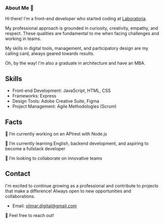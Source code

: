 ### About Me 🐤

Hi there! I'm a front-end developer who started coding at [Laboratoria](https://www.laboratoria.la/).

My professional approach is grounded in curiosity, creativity, empathy, and respect. These qualities are fundamental to me when facing challenges and working in teams.

My skills in digital tools, management, and participatory design are my calling card, always geared towards results.

Oh, by the way! I'm also a graduate in architecture and have an MBA.

## Skills

- Front-end Development: JavaScript, HTML, CSS
- Frameworks: Express
- Design Tools: Adobe Creative Suite, Figma
- Project Management: Agile Methodologies (Scrum)

## Facts

🔭 I’m currently working on an APIrest with Node.js

🌱 I’m currently learning English, backend development, and aspiring to become a fullstack developer

👯 I’m looking to collaborate on innovative teams

## Contact

I'm excited to continue growing as a professional and contribute to projects that make a difference! Always open to new opportunities and collaborations.

- Email: [olimar.digital@gmail.com](olimar.digital@gmail.com)

🚀 Feel free to reach out!
